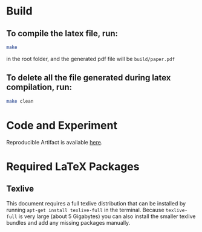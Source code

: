 # Build

## To compile the latex file, run:
```bash
make
```
in the root folder, and the generated pdf file will be ``build/paper.pdf``


## To delete all the file generated during latex compilation, run:
```bash
make clean
```

# Code and Experiment
Reproducible Artifact is available [here](https://github.com/Generative-Program-Analysis/icse23-artifact-evaluation.git).

# Required LaTeX Packages
## Texlive

This document requires a full texlive distribution that can be installed by running
`apt-get install texlive-full` in the terminal. Because `texlive-full` is very
large (about 5 Gigabytes) you can also install the smaller texlive bundles and
add any missing packages manually.